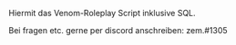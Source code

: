 Hiermit das Venom-Roleplay Script inklusive SQL.

Bei fragen etc. gerne per discord anschreiben: zem.#1305
